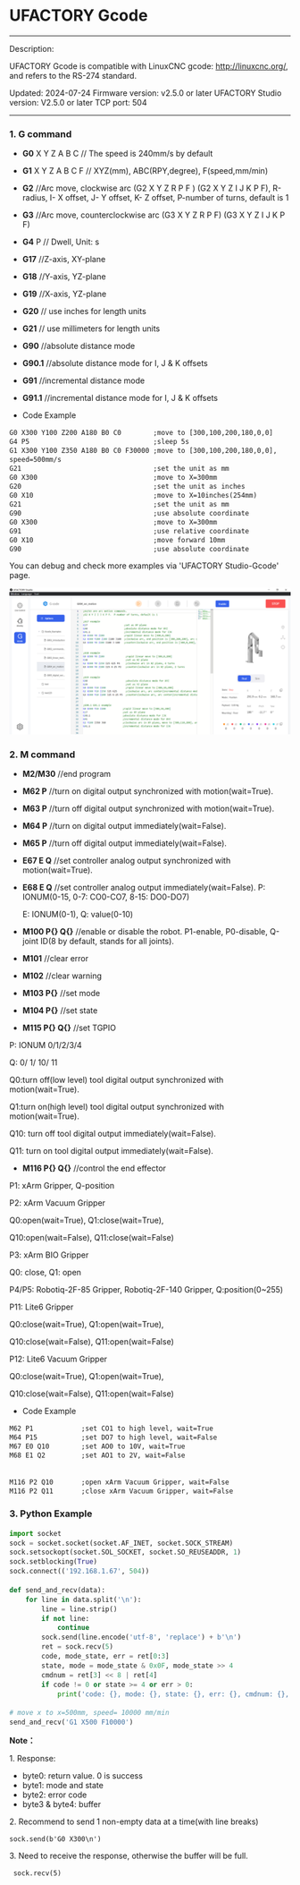 
# UFACTORY Gcode

---

Description: 

UFACTORY Gcode is compatible with LinuxCNC gcode: http://linuxcnc.org/,  and  refers to the RS-274 standard.

Updated: 2024-07-24
Firmware version:  v2.5.0 or later
UFACTORY Studio version:  V2.5.0 or later
TCP port: 504

---

### 1. G command


* **G0** X Y Z A B C   // The speed is 240mm/s by default
* **G1** X Y Z A B C F  // XYZ(mm),  ABC(RPY,degree), F(speed,mm/min)
* **G2**    //Arc move, clockwise arc (G2 X Y Z R P F ) (G2 X Y Z I J K P F),  R-radius, I- X offset, J- Y offset, K- Z offset, P-number of turns, default is 1
* **G3**     //Arc move, counterclockwise arc (G3 X Y Z R P F) (G3 X Y Z I J K P F)
* **G4** P    // Dwell, Unit: s
* **G17**    //Z-axis, XY-plane
* **G18**   //Y-axis, YZ-plane
* **G19**   //X-axis, YZ-plane
* **G20**    // use inches for length units
* **G21**    // use millimeters for length units
* **G90**  //absolute distance mode
* **G90.1**  //absolute distance mode for I, J & K offsets
* **G91**   //incremental distance mode
* **G91.1**  //incremental distance mode for I, J & K offsets

* Code Example

```
G0 X300 Y100 Z200 A180 B0 C0        ;move to [300,100,200,180,0,0]
G4 P5                               ;sleep 5s
G1 X300 Y100 Z350 A180 B0 C0 F30000 ;move to [300,100,200,180,0,0], speed=500mm/s
G21                                 ;set the unit as mm
G0 X300                             ;move to X=300mm
G20                                 ;set the unit as inches
G0 X10                              ;move to X=10inches(254mm)
G21                                 ;set the unit as mm
G90                                 ;use absolute coordinate
G0 X300                             ;move to X=300mm
G91                                 ;use relative coordinate
G0 X10                              ;move forward 10mm
G90                                 ;use absolute coordinate
```


You can debug and check more examples via 'UFACTORY Studio-Gcode' page.

![](assets/Gcode_example.png)

### 2. M command

* **M2/M30**  //end program
* **M62 P**     //turn on digital output synchronized with motion(wait=True).
* **M63 P**     //turn off digital output synchronized with motion(wait=True).
* **M64 P**     //turn on digital output immediately(wait=False).
* **M65 P**     //turn off digital output immediately(wait=False).
* **E67 E Q**  //set controller analog output synchronized with motion(wait=True).
*   **E68 E Q**  //set controller analog output immediately(wait=False).                                                                P: IONUM(0-15, 0-7: CO0-CO7, 8-15: DO0-DO7)

    E: IONUM(0-1), Q: value(0-10)
* **M100 P{} Q{}**  //enable or disable the robot.                                                                                                          P1-enable,  P0-disable,  Q-joint ID(8 by default, stands for all joints).
* **M101**    //clear error
* **M102**   //clear warning
* **M103 P{}** //set mode
* **M104 P{}**  //set state
* **M115 P{} Q{}** //set TGPIO                                                                                                                                          &#x20;

&#x20;      P:  IONUM   0/1/2/3/4

&#x20;      Q: 0/ 1/ 10/ 11&#x20;

&#x20;            Q0:turn off(low level) tool digital output synchronized with motion(wait=True).&#x20;

&#x20;            Q1:turn on(high level) tool digital output synchronized with motion(wait=True).&#x20;

&#x20;            Q10: turn off tool digital output immediately(wait=False). &#x20;

&#x20;            Q11: turn on tool digital output immediately(wait=False). &#x20;

* **M116 P{} Q{}**  //control the end effector        &#x20;

&#x20;       P1: xArm Gripper, Q-position

&#x20;       P2: xArm Vacuum Gripper

&#x20;             Q0:open(wait=True), Q1:close(wait=True),&#x20;

&#x20;             Q10:open(wait=False), Q11:close(wait=False)

&#x20;      P3: xArm BIO Gripper

&#x20;             Q0: close, Q1: open

&#x20;      P4/P5: Robotiq-2F-85 Gripper, Robotiq-2F-140 Gripper, Q:position(0\~255)

&#x20;      P11: Lite6 Gripper

&#x20;             Q0:close(wait=True), Q1:open(wait=True),&#x20;

&#x20;             Q10:close(wait=False), Q11:open(wait=False)

&#x20;      P12: Lite6 Vacuum Gripper

&#x20;             Q0:close(wait=True), Q1:open(wait=True),&#x20;

&#x20;             Q10:close(wait=False), Q11:open(wait=False)



* Code Example

```
M62 P1            ;set CO1 to high level, wait=True
M64 P15           ;set DO7 to high level, wait=False
M67 E0 Q10        ;set AO0 to 10V, wait=True
M68 E1 Q2         ;set AO1 to 2V, wait=False


M116 P2 Q10       ;open xArm Vacuum Gripper, wait=False
M116 P2 Q11       ;close xArm Vacuum Gripper, wait=False
```


### **3. Python Example**


```python
import socket
sock = socket.socket(socket.AF_INET, socket.SOCK_STREAM)
sock.setsockopt(socket.SOL_SOCKET, socket.SO_REUSEADDR, 1)
sock.setblocking(True)
sock.connect(('192.168.1.67', 504))

def send_and_recv(data):
    for line in data.split('\n'):
        line = line.strip()
        if not line:
            continue
        sock.send(line.encode('utf-8', 'replace') + b'\n')
        ret = sock.recv(5)
        code, mode_state, err = ret[0:3]
        state, mode = mode_state & 0x0F, mode_state >> 4
        cmdnum = ret[3] << 8 | ret[4]
        if code != 0 or state >= 4 or err > 0:
            print('code: {}, mode: {}, state: {}, err: {}, cmdnum: {}, cmd: {}'.format(code, mode, state, err, cmdnum, line))

# move x to x=500mm, speed= 10000 mm/min
send_and_recv('G1 X500 F10000')
```

**Note：**

1\. Response:

* byte0: return value.  0 is success
* byte1: mode and state
* byte2: error code
* byte3 & byte4: buffer

2\. Recommend to send 1 non-empty data at a time(with line breaks)

```
sock.send(b'G0 X300\n')
```

3\. Need to receive the response, otherwise the buffer will be full.

```
 sock.recv(5)
```


